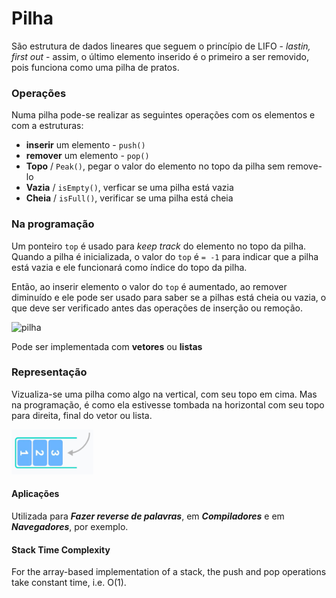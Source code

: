 # Pilha
São estrutura de dados lineares que seguem o princípio de LIFO - *lastin, first out* - assim, o último elemento inserido é o primeiro a ser removido, pois funciona como uma pilha de pratos.

### Operações
Numa pilha pode-se realizar as seguintes operações com os elementos e com a estruturas:
- **inserir** um elemento - `push()` 
- **remover** um elemento - `pop()` 
- **Topo** / `Peak()`,  pegar o valor do elemento no topo da pilha sem remove-lo
- **Vazia** / `isEmpty()`, verficar se uma pilha está vazia
- **Cheia** / `isFull()`, verificar se uma pilha está cheia

### Na programação
Um ponteiro `top` é usado para *keep track* do elemento no topo da pilha. Quando a pilha é inicializada, o valor do `top` é `= -1` para indicar que a pilha está vazia e ele funcionará como índice do topo da pilha.


Então, ao inserir elemento o valor do `top` é aumentado, ao remover diminuído e ele pode ser usado para saber se a pilhas está cheia ou vazia, o que deve ser verificado antes das operações de inserção ou remoção.

<img src='https://cdn.programiz.com/sites/tutorial2program/files/stack-operations.png' height='256' alt='pilha'>

Pode ser implementada com **vetores** ou **listas**


### Representação
Vizualiza-se uma pilha como algo na vertical, com seu topo em cima. Mas na programação, é como ela estivesse tombada na horizontal com seu topo para direita, final do vetor ou lista. 

<img src='pilha-img.png' height='72' alt='pilha'>

#### Aplicações
Utilizada para ***Fazer reverse de palavras***, em ***Compiladores*** e em ***Navegadores***, por exemplo.

#### Stack Time Complexity
For the array-based implementation of a stack, the push and pop operations take constant time, i.e. O(1).